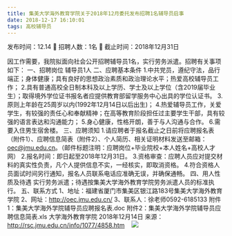 ```yaml
---
title: 集美大学海外教育学院关于2018年12月委托发布招聘1名辅导员启事
date: 2018-12-17 16:10:01
tags: 高校辅导员
---
```

发布时间：12.14   🌟   招聘人数：1名   🌈   截止时间：2018年12月31日
<!-- more -->

因工作需要，我院拟面向社会公开招聘辅导员1名，实行劳务派遣。招聘有关事项如下：
一、招聘岗位
辅导员1人
二、应聘基本条件
1.中共党员，遵纪守法，品行端正；身体健康；具有良好的思想政治素质和政治理论水平；热爱高校辅导员工作；
2.具有普通高校全日制本科及以上学历、学士及以上学位（含2019届毕业生）；取得境外学位证书报名者应提供教育部留学服务中心出具的学位认证书。
3.原则上年龄在25周岁以内(1992年12月14日以后出生)；
4.热爱辅导员工作，关爱学生，有较强的责任心和奉献精神；在高等教育阶段担任过主要学生干部，具有较强的语言表达和沟通能力；
5.身心健康，性格开朗，善于与人沟通与合作。
6.需要入住男生宿舍楼。
三、应聘须知
1.请应聘者于报名截止之日前将应聘报名表（附件1）、应聘信息简表（附件2）、个人简历、相关证明材料发送至邮箱：oec@jmu.edu.cn。（邮件标题注明：应聘岗位+毕业院校+本人姓名+高校人才网）
2.报名时间：即日起至2018年12月31日。
3.资格审查：应聘人员应对提交材料的真实性负责，凡个人提供信息不实，一经核实，即取消资格。
4.符合资格人员面试时间另行通知，报名人员联系电话应准确无误，并确保通畅。
四、用人性质及待遇
实行劳务派遣；待遇按集美大学海外教育学院劳务派遣人员的标准执行。
五、联系方式
1、地址：福建省厦门市集美区银江路183号集美大学海外教育学院
2、网址：http://oec.jmu.edu.cn/
3、联系人：徐老师0592-6185133
附件1：集美大学海外学院辅导员应聘报名表.doc
附件2：集美大学海外学院辅导员应聘信息简表.xls
大学海外教育学院
2018年12月14日
来源：
http://rsc.jmu.edu.cn/info/1077/4858.htm
 
 ![](https://cdn.weiweiblog.cn/20181015134814.png)